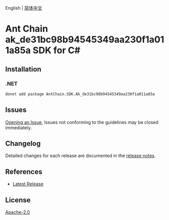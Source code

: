 English | [简体中文](README-CN.md)

# Ant Chain ak_de31bc98b94545349aa230f1a011a85a SDK for C#

## Installation

### .NET

```bash
donet add package AntChain.SDK.Ak_de31bc98b94545349aa230f1a011a85a
```

## Issues

[Opening an Issue](https://github.com/alipay/antchain-openapi-prod-sdk/issues/new), Issues not conforming to the guidelines may be closed immediately.

## Changelog

Detailed changes for each release are documented in the [release notes](./ChangeLog.md).

## References

* [Latest Release](https://github.com/alipay/antchain-openapi-prod-sdk/)

## License

[Apache-2.0](http://www.apache.org/licenses/LICENSE-2.0)
